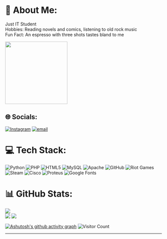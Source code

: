 # 💫 About Me:
Just IT Student<br>Hobbies: Reading novels and comics, listening to old rock music<br>Fun Fact: An espresso with three shots tastes bland to me

<img src="https://user-images.githubusercontent.com/74038190/212746035-d5c61762-973c-44c0-aec7-887f3b7690e3.gif" width="200">

## 🌐 Socials:
[![Instagram](https://img.shields.io/badge/Instagram-%23E4405F.svg?logo=Instagram&logoColor=white)](https://instagram.com/_choiruu) [![email](https://img.shields.io/badge/Email-D14836?logo=gmail&logoColor=white)](mailto:yahyaacerio@gmail.com) 

# 💻 Tech Stack:
![Python](https://img.shields.io/badge/python-3670A0?style=for-the-badge&logo=python&logoColor=ffdd54) ![PHP](https://img.shields.io/badge/php-%23777BB4.svg?style=for-the-badge&logo=php&logoColor=white) ![HTML5](https://img.shields.io/badge/html5-%23E34F26.svg?style=for-the-badge&logo=html5&logoColor=white) ![MySQL](https://img.shields.io/badge/mysql-4479A1.svg?style=for-the-badge&logo=mysql&logoColor=white) ![Apache](https://img.shields.io/badge/apache-%23D42029.svg?style=for-the-badge&logo=apache&logoColor=white) ![GitHub](https://img.shields.io/badge/github-%23121011.svg?style=for-the-badge&logo=github&logoColor=white) ![Riot Games](https://img.shields.io/badge/riotgames-D32936.svg?style=for-the-badge&logo=riotgames&logoColor=white) ![Steam](https://img.shields.io/badge/steam-%23000000.svg?style=for-the-badge&logo=steam&logoColor=white) ![Cisco](https://img.shields.io/badge/cisco-%23049fd9.svg?style=for-the-badge&logo=cisco&logoColor=black) ![Proteus](https://img.shields.io/badge/Proteus-1C79B3.svg?style=for-the-badge&logo=Proteus&logoColor=white) ![Google Fonts](https://img.shields.io/badge/Google%20Fonts-4285F4.svg?style=for-the-badge&logo=Google-Fonts&logoColor=white)
# 📊 GitHub Stats:
![](https://github-readme-stats.vercel.app/api?username=YahyaShark&theme=blue_navy&hide_border=true&include_all_commits=true&count_private=true)<br/>
![](https://nirzak-streak-stats.vercel.app/?user=YahyaShark&theme=blue_navy&hide_border=true)
![](https://github-readme-stats.vercel.app/api/top-langs/?username=YahyaShark&theme=blue_navy&hide_border=true&include_all_commits=true&count_private=true&layout=compact)<br/>



[![Ashutosh's github activity graph](https://github-readme-activity-graph.vercel.app/graph?username=YahyaShark&theme=github-compact)](https://github.com/ashutosh00710/github-readme-activity-graph)
![Visitor Count](https://profile-counter.glitch.me/{YahyaShark}/count.svg)

---
